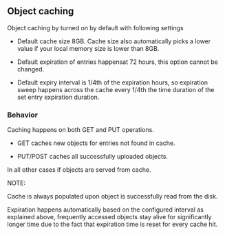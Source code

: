 ## Object caching

Object caching by turned on by default with following settings

 - Default cache size 8GB. Cache size also automatically picks
   a lower value if your local memory size is lower than 8GB.

 - Default expiration of entries happensat 72 hours,
   this option cannot be changed.

 - Default expiry interval is 1/4th of the expiration hours, so
   expiration sweep happens across the cache every 1/4th the time
   duration of the set entry expiration duration.

### Behavior

Caching happens on both GET and PUT operations.

- GET caches new objects for entries not found in cache.

- PUT/POST caches all successfully uploaded objects.

In all other cases if objects are served from cache.

NOTE:

Cache is always populated upon object is successfully
read from the disk.

Expiration happens automatically based on the configured
interval as explained above, frequently accessed objects
stay alive for significantly longer time due to the fact
that expiration time is reset for every cache hit.
